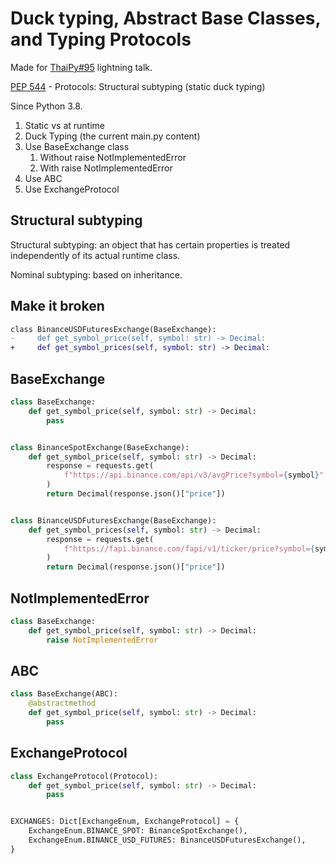 # Duck typing, Abstract Base Classes, and Typing Protocols

Made for [ThaiPy#95](https://www.meetup.com/thaipy-bangkok-python-meetup/events/293650816/) lightning talk.

[PEP 544](https://peps.python.org/pep-0544/) - Protocols: Structural subtyping (static duck typing)

Since Python 3.8.

1. Static vs at runtime
2. Duck Typing (the current main.py content)
3. Use BaseExchange class
   1. Without raise NotImplementedError
   2. With raise NotImplementedError
4. Use ABC
5. Use ExchangeProtocol

## Structural subtyping

Structural subtyping: an object that has certain properties is treated
independently of its actual runtime class.

Nominal subtyping: based on inheritance.

## Make it broken

```diff
class BinanceUSDFuturesExchange(BaseExchange):
-     def get_symbol_price(self, symbol: str) -> Decimal:
+     def get_symbol_prices(self, symbol: str) -> Decimal:
```

## BaseExchange

```python
class BaseExchange:
    def get_symbol_price(self, symbol: str) -> Decimal:
        pass


class BinanceSpotExchange(BaseExchange):
    def get_symbol_price(self, symbol: str) -> Decimal:
        response = requests.get(
            f"https://api.binance.com/api/v3/avgPrice?symbol={symbol}"
        )
        return Decimal(response.json()["price"])


class BinanceUSDFuturesExchange(BaseExchange):
    def get_symbol_prices(self, symbol: str) -> Decimal:
        response = requests.get(
            f"https://fapi.binance.com/fapi/v1/ticker/price?symbol={symbol}"
        )
        return Decimal(response.json()["price"])
```

## NotImplementedError

```python
class BaseExchange:
    def get_symbol_price(self, symbol: str) -> Decimal:
        raise NotImplementedError
```

## ABC

```python
class BaseExchange(ABC):
    @abstractmethod
    def get_symbol_price(self, symbol: str) -> Decimal:
        pass
```

## ExchangeProtocol

```python
class ExchangeProtocol(Protocol):
    def get_symbol_price(self, symbol: str) -> Decimal:
        pass


EXCHANGES: Dict[ExchangeEnum, ExchangeProtocol] = {
    ExchangeEnum.BINANCE_SPOT: BinanceSpotExchange(),
    ExchangeEnum.BINANCE_USD_FUTURES: BinanceUSDFuturesExchange(),
}
```
